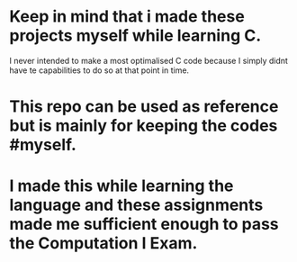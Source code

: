 # Keep in mind that i made these projects myself **while learning C**.
 I never intended to make a most optimalised C code because I simply didnt have te capabilities to do so at that point in time.
 
# This repo can be used as reference but is mainly for keeping the codes #myself.

# I made this while learning the language and these assignments made me sufficient enough to pass the Computation I Exam. 
